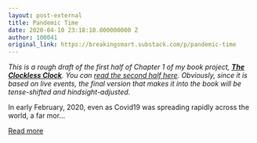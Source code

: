 ```yaml
---
layout: post-external
title: Pandemic Time
date: 2020-04-10 23:18:10.000000000 Z
author: 100041
original_link: https://breakingsmart.substack.com/p/pandemic-time
---
```


_This is a rough draft of the first half of Chapter 1 of my book project, **[The Clockless Clock](https://breakingsmart.substack.com/subscribe?utm_medium=rss&utm_content=364362)**. You can [read the second half here](https://breakingsmart.substack.com/subscribe?utm_medium=rss&utm_content=364362). Obviously, since it is based on live events, the final version that makes it into the book will be tense-shifted and hindsight-adjusted._

In early February, 2020, even as Covid19 was spreading rapidly across the world, a far mor…

[Read more](https://breakingsmart.substack.com/p/pandemic-time)

